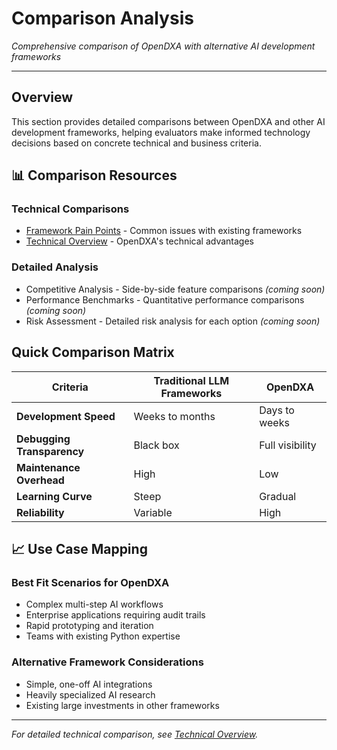 # Comparison Analysis

*Comprehensive comparison of OpenDXA with alternative AI development frameworks*

---

## Overview

This section provides detailed comparisons between OpenDXA and other AI development frameworks, helping evaluators make informed technology decisions based on concrete technical and business criteria.

## 📊 Comparison Resources

### Technical Comparisons
- [Framework Pain Points](framework-pain-points.md) - Common issues with existing frameworks
- [Technical Overview](technical-overview.md) - OpenDXA's technical advantages

### Detailed Analysis
- Competitive Analysis - Side-by-side feature comparisons *(coming soon)*
- Performance Benchmarks - Quantitative performance comparisons *(coming soon)*
- Risk Assessment - Detailed risk analysis for each option *(coming soon)*

## Quick Comparison Matrix

| Criteria | Traditional LLM Frameworks | OpenDXA |
|----------|---------------------------|---------|
| **Development Speed** | Weeks to months | Days to weeks |
| **Debugging Transparency** | Black box | Full visibility |
| **Maintenance Overhead** | High | Low |
| **Learning Curve** | Steep | Gradual |
| **Reliability** | Variable | High |

## 📈 Use Case Mapping

### Best Fit Scenarios for OpenDXA
- Complex multi-step AI workflows
- Enterprise applications requiring audit trails
- Rapid prototyping and iteration
- Teams with existing Python expertise

### Alternative Framework Considerations
- Simple, one-off AI integrations
- Heavily specialized AI research
- Existing large investments in other frameworks

---

*For detailed technical comparison, see [Technical Overview](technical-overview.md).*